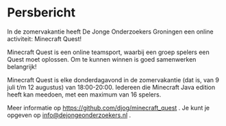 # Persbericht

In de zomervakantie heeft De Jonge Onderzoekers Groningen een
online activiteit: Minecraft Quest!

Minecraft Quest is een online teamsport, waarbij een groep spelers
een Quest moet oplossen. Om te kunnen winnen is goed samenwerken
belangrijk!

Minecraft Quest is elke donderdagavond in de zomervakantie (dat
is, van 9 juli t/m 12 augustus) van 18:00-20:00.
Iedereen die Minecraft Java edition heeft kan meedoen, 
met een maximum van 16 spelers.

Meer informatie op https://github.com/djog/minecraft_quest .
Je kunt je opgeven op info@dejongeonderzoekers.nl .

